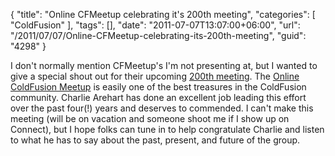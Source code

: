 {
	"title": "Online CFMeetup celebrating it's 200th meeting",
	"categories": [
		"ColdFusion"
	],
	"tags": [],
	"date": "2011-07-07T13:07:00+06:00",
	"url": "/2011/07/07/Online-CFMeetup-celebrating-its-200th-meeting",
	"guid": "4298"
}

I don't normally mention CFMeetup's I'm not presenting at, but I wanted to give a special shout out for their upcoming <a href="http://www.meetup.com/coldfusionmeetup/events/24845341/">200th meeting</a>. The <a href="http://www.meetup.com/coldfusionmeetup/">Online ColdFusion Meetup</a> is easily one of the best treasures in the ColdFusion community. Charlie Arehart has done an excellent job leading this effort over the past four(!) years and deserves to commended. I can't make this meeting (will be on vacation and someone shoot me if I show up on Connect), but I hope folks can tune in to help congratulate Charlie and listen to what he has to say about the past, present, and future of the group.